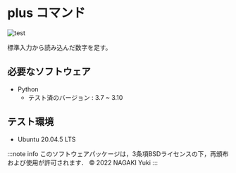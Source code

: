 # plus コマンド
![test](https://github.com/Nacky002/robosys2022/actions/workflows/test.yml/badge.svg)

標準入力から読み込んだ数字を足す。


## 必要なソフトウェア
* Python
  * テスト済のバージョン : 3.7 ~ 3.10

## テスト環境
* Ubuntu 20.04.5 LTS

:::note info
このソフトウェアパッケージは，3条項BSDライセンスの下，再頒布および使用が許可されます． 
© 2022 NAGAKI Yuki
:::
